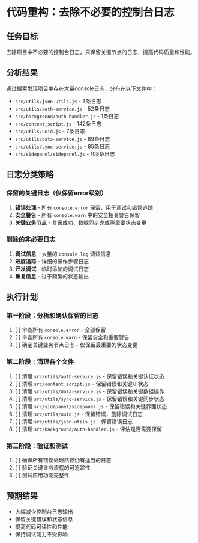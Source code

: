 # 代码重构：去除不必要的控制台日志

## 任务目标
去除项目中不必要的控制台日志，只保留关键节点的日志，提高代码质量和性能。

## 分析结果
通过搜索发现项目中存在大量console日志，分布在以下文件中：
- `src/utils/json-utils.js` - 3条日志
- `src/utils/auth-service.js` - 52条日志
- `src/background/auth-handler.js` - 1条日志
- `src/content_script.js` - 142条日志
- `src/utils/uuid.js` - 7条日志
- `src/utils/data-service.js` - 89条日志
- `src/utils/sync-service.js` - 85条日志
- `src/sidepanel/sidepanel.js` - 108条日志

## 日志分类策略

### 保留的关键日志（仅保留error级别）
1. **错误处理** - 所有 `console.error` 保留，用于调试和错误追踪
2. **安全警告** - 所有 `console.warn` 中的安全相关警告保留
3. **关键业务节点** - 登录成功、数据同步完成等重要状态变更

### 删除的非必要日志
1. **调试信息** - 大量的 `console.log` 调试信息
2. **进度追踪** - 详细的操作步骤日志
3. **开发调试** - 临时添加的调试日志
4. **重复信息** - 过于频繁的状态输出

## 执行计划

### 第一阶段：分析和确认保留的日志
1. [ ] 审查所有 `console.error` - 全部保留
2. [ ] 审查所有 `console.warn` - 保留安全和重要警告
3. [ ] 确定关键业务节点日志 - 仅保留最重要的状态变更

### 第二阶段：清理各个文件
1. [ ] 清理 `src/utils/auth-service.js` - 保留错误和关键认证状态
2. [ ] 清理 `src/content_script.js` - 保留错误和关键UI状态
3. [ ] 清理 `src/utils/data-service.js` - 保留错误和关键数据操作
4. [ ] 清理 `src/utils/sync-service.js` - 保留错误和关键同步状态
5. [ ] 清理 `src/sidepanel/sidepanel.js` - 保留错误和关键界面状态
6. [ ] 清理 `src/utils/uuid.js` - 保留错误，删除调试日志
7. [ ] 清理 `src/utils/json-utils.js` - 保留错误日志
8. [ ] 清理 `src/background/auth-handler.js` - 评估是否需要保留

### 第三阶段：验证和测试
1. [ ] 确保所有错误处理路径仍有适当的日志
2. [ ] 验证关键业务流程的可追踪性
3. [ ] 测试应用功能完整性

## 预期结果
- 大幅减少控制台日志输出
- 保留关键错误和状态信息
- 提高代码可读性和性能
- 保持调试能力不受影响